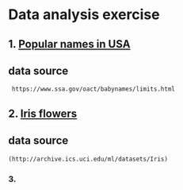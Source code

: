 
# Data analysis exercise

## 1. [Popular names in USA](https://github.com/ZJW-92/data_analysis_ex/blob/main/popular%20names%20in%20USA.ipynb)

## data source 
```
 https://www.ssa.gov/oact/babynames/limits.html
```

##  2. [Iris flowers](https://github.com/ZJW-92/data_analysis_ex/blob/main/iris%20_flower.ipynb)

## data source 
```
(http://archive.ics.uci.edu/ml/datasets/Iris)
```

###  3. 

